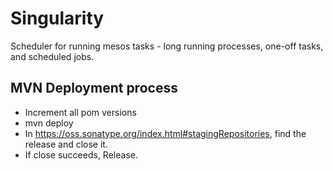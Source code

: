 # Singularity

Scheduler for running mesos tasks - long running processes, one-off tasks, and scheduled jobs.

## MVN Deployment process

- Increment all pom versions
- mvn deploy
- In https://oss.sonatype.org/index.html#stagingRepositories, find the release and close it.
- If close succeeds, Release.